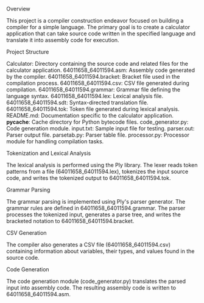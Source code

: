 Overview

This project is a compiler construction endeavor focused on building a compiler for a simple language. The primary goal is to create a calculator application that can take source code written in the specified language and translate it into assembly code for execution.

Project Structure

Calculator: Directory containing the source code and related files for the calculator application.
64011658_64011594.asm: Assembly code generated by the compiler.
64011658_64011594.bracket: Bracket file used in the compilation process.
64011658_64011594.csv: CSV file generated during compilation.
64011658_64011594.grammar: Grammar file defining the language syntax.
64011658_64011594.lex: Lexical analysis file.
64011658_64011594.sdt: Syntax-directed translation file.
64011658_64011594.tok: Token file generated during lexical analysis.
README.md: Documentation specific to the calculator application.
__pycache__: Cache directory for Python bytecode files.
code_generator.py: Code generation module.
input.txt: Sample input file for testing.
parser.out: Parser output file.
parsetab.py: Parser table file.
processor.py: Processor module for handling compilation tasks.



Tokenization and Lexical Analysis

The lexical analysis is performed using the Ply library. The lexer reads token patterns from a file (64011658_64011594.lex), tokenizes the input source code, and writes the tokenized output to 64011658_64011594.tok.

Grammar Parsing

The grammar parsing is implemented using Ply's parser generator. The grammar rules are defined in 64011658_64011594.grammar. The parser processes the tokenized input, generates a parse tree, and writes the bracketed notation to 64011658_64011594.bracket.

CSV Generation

The compiler also generates a CSV file (64011658_64011594.csv) containing information about variables, their types, and values found in the source code.

Code Generation

The code generation module (code_generator.py) translates the parsed input into assembly code. The resulting assembly code is written to 64011658_64011594.asm.